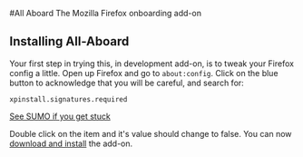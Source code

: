 #All Aboard
The Mozilla Firefox onboarding add-on

## Installing All-Aboard

Your first step in trying this, in development add-on, is to tweak your Firefox config a little. Open up Firefox and go to `about:config`. Click on the blue button to acknowledge that you will be careful, and search for:

```
xpinstall.signatures.required
```

[See SUMO if you get stuck](https://support.mozilla.org/en-US/kb/add-on-signing-in-firefox?#w_override-add-on-signing-advanced-users)

Double click on the item and it's value should change to false. You can now [download and install](https://github.com/mozilla/all-aboard/blob/dist/%40all-aboard-0.0.4.xpi) the add-on.
